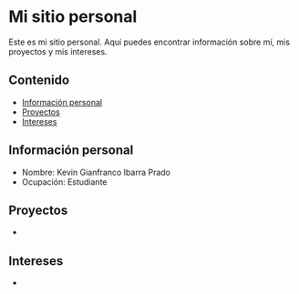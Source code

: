 # Mi sitio personal
Este es mi sitio personal. Aquí puedes encontrar información sobre mí, mis
proyectos y mis intereses.
## Contenido
* [Información personal](#información-personal)
* [Proyectos](#proyectos)
* [Intereses](#intereses)
## Información personal
* Nombre: Kevin Gianfranco Ibarra Prado
* Ocupación: Estudiante
## Proyectos
* 
## Intereses
* 
